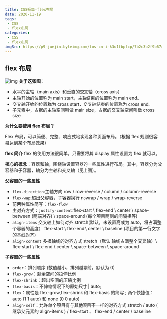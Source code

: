 ```yaml
---
title: CSS短篇-flex布局
date: 2020-11-19
tags:
 - CSS
 - flex布局
categories:
 - CSS
 - flex布局
imgSrc: https://p9-juejin.byteimg.com/tos-cn-i-k3u1fbpfcp/7b2c3b2f9b674cf18f5fba877cd5a337~tplv-k3u1fbpfcp-watermark.image
---
```


## flex 布局

![img](https://img-blog.csdnimg.cn/20210131165702226.png?x-oss-process=image/watermark,type_ZmFuZ3poZW5naGVpdGk,shadow_10,text_aHR0cHM6Ly9ibG9nLmNzZG4ubmV0L3FxXzQxMTQ3NTA3,size_16,color_FFFFFF,t_70) **关于这张图**：

- 水平的主轴（main axis）和垂直的交叉轴（cross axis）
- 主轴开始的位置称为 main start，主轴结束的位置称为 main end。
- 交叉轴开始的位置称为 cross start，交叉轴结束的位置称为 cross end。
- 子元素中，占据的主轴空间叫做 main size，占据的交叉轴空间叫做 cross size

**为什么要使用 flex 布局？**

Flex 布局，可以简便、完整、响应式地实现各种页面布局。（根据 flex 规则很容易达到某个布局效果）

**flex 简介** flex 的使用方法很简单，只需要将其 display 属性设置为 flex 就可以。

**核心的概念**：容器和轴，围绕轴设置容器的一些属性进行布局。其中，容器分为父容器和子容器，轴分为主轴和交叉轴（见上图）。

**父容器的一些属性**

- `flex-direction`:主轴方向 row / row-reverse / column / column-reverse
- `flex-wap`:超出父容器，子容器换行 nowrap / wrap / wrap-reverse
- 前两种属性简写：`flex-flow`
- 主对齐方式：`justify-content`:flex-start \ flex-end \ center \ space-between (两端对齐) \ space-around (每个项目两侧的间隔相等)
- `align-items` 交叉轴上如何对齐 stretch(默认，未设置高或为 auto，将占满整个容器的高度） flex-start \ flex-end \ center \ baseline (项目的第一行文字的基线对齐)
- `align-content` 多根轴线的对齐方式 stretch（默认 轴线占满整个交叉轴）\ flex-start \ flex-end \ center \ space-between \ space-around

**子容器的一些属性**

- `order`：排列顺序 (数值越小，排列越靠前，默认为 0)
- `flex-grow`：剩余空间的拉伸比例
- `flex-shrink`：超出空间的压缩比例
- `flex-basis`：不伸缩情况下的原始尺寸 | auto;
- `flex`：属性是 flex-grow,flex-shrink 和 flex-basis 的简写 ; 两个快捷值：auto (1 1 auto) 和 none (0 0 auto)
- `align-self`：允许单个项目有与其他项目不一样的对齐方式 stretch / auto ( 继承父元素的 align-items ) / flex-start 、 flex-end / center / baseline
